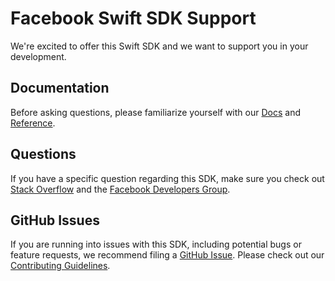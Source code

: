 # Facebook Swift SDK Support

We're excited to offer this Swift SDK and we want to support you in your development.

## Documentation

Before asking questions, please familiarize yourself with our [Docs](https://developers.facebook.com/docs/swift) and
[Reference](https://developers.facebook.com/docs/swift/reference).

## Questions

If you have a specific question regarding this SDK, make sure you check out
[Stack Overflow](https://facebook.stackoverflow.com) and the
[Facebook Developers Group](https://www.facebook.com/groups/fbdevelopers).

## GitHub Issues

If you are running into issues with this SDK, including potential bugs or feature requests, we recommend filing a
[GitHub Issue](https://github.com/facebook/facebook-sdk-swift/issues). Please check out our
[Contributing Guidelines](CONTRIBUTING.md).
